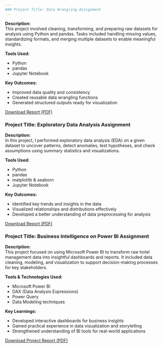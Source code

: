 ```yaml
---
### Project Title: Data Wrangling Assignment
---
```

**Description:**  
This project involved cleaning, transforming, and preparing raw datasets for analysis using Python and pandas. Tasks included handling missing values, standardizing formats, and merging multiple datasets to enable meaningful insights.

**Tools Used:**  
- Python  
- pandas  
- Jupyter Notebook

**Key Outcomes:**  
- Improved data quality and consistency  
- Created reusable data wrangling functions  
- Generated structured outputs ready for visualization

[Download Report (PDF)](/assets/Data%20Wrangling%20Assignment%202.pdf)

### Project Title: Exploratory Data Analysis Assignment

**Description:**  
In this project, I performed exploratory data analysis (EDA) on a given dataset to uncover patterns, detect anomalies, test hypotheses, and check assumptions using summary statistics and visualizations.

**Tools Used:**  
- Python  
- pandas  
- matplotlib & seaborn  
- Jupyter Notebook

**Key Outcomes:**  
- Identified key trends and insights in the data  
- Visualized relationships and distributions effectively  
- Developed a better understanding of data preprocessing for analysis

[Download Report (PDF)](/assets/Explanatory%20Data%20Analysis%20Assignment%203.pdf)

### Project Title: Business Intelligence on Power BI Assignment

**Description:**  
This project focused on using Microsoft Power BI to transform raw hotel management data into insightful dashboards and reports. It included data cleaning, modeling, and visualization to support decision-making processes for key stakeholders.

**Tools & Technologies Used:**  
- Microsoft Power BI  
- DAX (Data Analysis Expressions)  
- Power Query  
- Data Modeling techniques

**Key Learnings:**  
- Developed interactive dashboards for business insights  
- Gained practical experience in data visualization and storytelling  
- Strengthened understanding of BI tools for real-world applications

[Download Project Report (PDF)](/assets/Business%20Intelligence%20on%20Power%20BI%20Assignment%20%281%29.pdf)






























